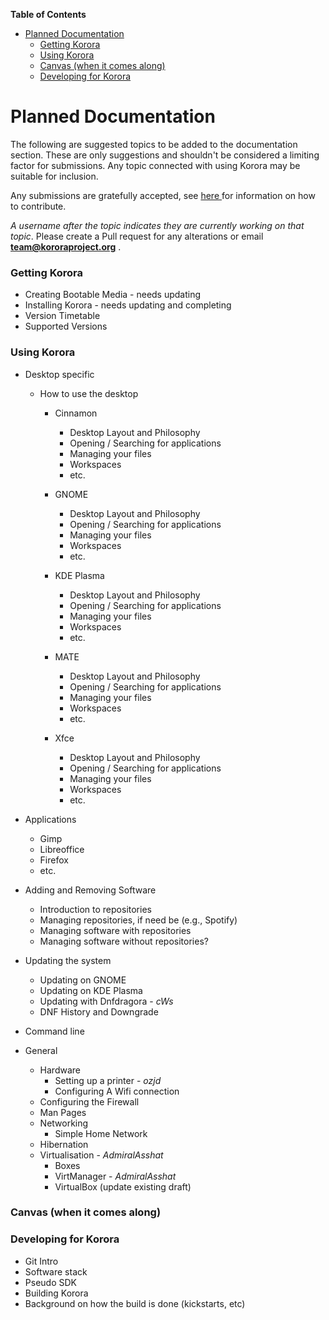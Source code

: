 

**Table of Contents**  

- [Planned Documentation](#planned-documentation)
    - [Getting Korora](#getting-korora)
    - [Using Korora](#using-korora)
    - [Canvas (when it comes along)](#canvas-when-it-comes-along)
    - [Developing for Korora](#developing-for-korora)



<a name="planned-documentation"></a>
# Planned Documentation

The following are suggested topics to be added to the documentation section. These are only suggestions and shouldn't be considered a limiting factor for submissions. Any topic connected with using Korora may be suitable for inclusion.

Any submissions are gratefully accepted, see [here ](https://github.com/kororaproject/kp-documentation/wiki/Contributing-To-Korora)for information on how to contribute.

_A username after the topic indicates they are currently working on that topic_. Please create a Pull request for any alterations or email **team@kororaproject.org** .

<a name="getting-korora"></a>
### Getting Korora

- Creating Bootable Media - needs updating
- Installing Korora - needs updating and completing
- Version Timetable
- Supported Versions

<a name="using-korora"></a>
### Using Korora

- Desktop specific

  - How to use the desktop

     - Cinnamon

        - Desktop Layout and Philosophy
        - Opening / Searching for applications
        - Managing your files
        - Workspaces
        - etc.

     - GNOME
        - Desktop Layout and Philosophy
        - Opening / Searching for applications
       - Managing your files
       - Workspaces
       - etc.

     - KDE Plasma
        - Desktop Layout and Philosophy
        - Opening / Searching for applications
        - Managing your files
        - Workspaces
        - etc.

     - MATE
       - Desktop Layout and Philosophy
       - Opening / Searching for applications
       - Managing your files
       - Workspaces
       - etc.

     - Xfce
       - Desktop Layout and Philosophy
       - Opening / Searching for applications
       - Managing your files
       - Workspaces
       - etc.

 - Applications
    - Gimp
    - Libreoffice
    - Firefox
    - etc.

- Adding and Removing Software
    - Introduction to repositories
    - Managing repositories, if need be (e.g., Spotify)
    - Managing software with repositories
    - Managing software without repositories?

- Updating the system
    - Updating on GNOME
    - Updating on KDE Plasma
    - Updating with Dnfdragora - _cWs_
    - DNF History and Downgrade

- Command line

-  General
    - Hardware
        - Setting up a printer - *ozjd*
        - Configuring A Wifi connection
    - Configuring the Firewall
    - Man Pages
    - Networking
        - Simple Home Network
    - Hibernation
    - Virtualisation - _AdmiralAsshat_
        - Boxes
        - VirtManager - _AdmiralAsshat_
        - VirtualBox (update existing draft)

<a name="canvas-when-it-comes-along"></a>
### Canvas (when it comes along)

<a name="developing-for-korora"></a>
### Developing for Korora

 - Git Intro
 - Software stack
 - Pseudo SDK
 - Building Korora
 - Background on how the build is done (kickstarts, etc)
